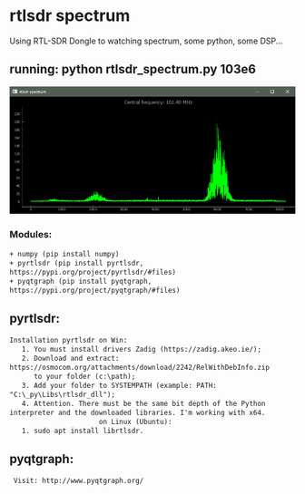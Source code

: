 # rtlsdr spectrum
 Using RTL-SDR Dongle to watching spectrum, some python, some DSP...
 
## running: python rtlsdr_spectrum.py 103e6 
 
![](https://github.com/weider938/rtlsdr-spectrum/blob/master/src/spectrum1.PNG)

### Modules:
    
    + numpy (pip install numpy)
    + pyrtlsdr (pip install pyrtlsdr, https://pypi.org/project/pyrtlsdr/#files)
    + pyqtgraph (pip install pyqtgraph, https://pypi.org/project/pyqtgraph/#files)
    
## pyrtlsdr:
    Installation pyrtlsdr on Win:
       1. You must install drivers Zadig (https://zadig.akeo.ie/);
       2. Download and extract: https://osmocom.org/attachments/download/2242/RelWithDebInfo.zip  
          to your folder (c:\path);
       3. Add your folder to SYSTEMPATH (example: PATH: "C:\_py\Libs\rtlsdr_dll");
       4. Attention. There must be the same bit depth of the Python interpreter and the downloaded libraries. I'm working with x64.
                          on Linux (Ubuntu):
       1. sudo apt install librtlsdr.
    
## pyqtgraph:
     Visit: http://www.pyqtgraph.org/

